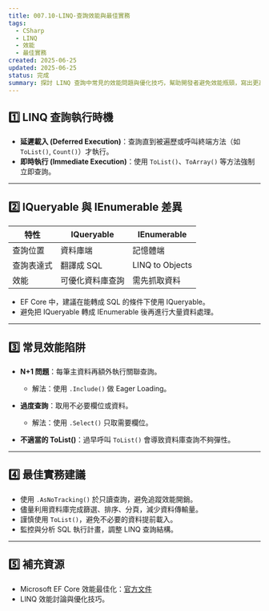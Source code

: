```yaml
---
title: 007.10-LINQ-查詢效能與最佳實務
tags:
  - CSharp
  - LINQ
  - 效能
  - 最佳實務
created: 2025-06-25
updated: 2025-06-25
status: 完成
summary: 探討 LINQ 查詢中常見的效能問題與優化技巧，幫助開發者避免效能瓶頸，寫出更高效且穩定的程式碼。
---
```


## 1️⃣ LINQ 查詢執行時機

- **延遲載入 (Deferred Execution)**：查詢直到被遍歷或呼叫終端方法（如 `ToList()`, `Count()`）才執行。
- **即時執行 (Immediate Execution)**：使用 `ToList()`、`ToArray()` 等方法強制立即查詢。

---

## 2️⃣ IQueryable 與 IEnumerable 差異

|特性|IQueryable|IEnumerable|
|-|-|-|
|查詢位置|資料庫端|記憶體端|
|查詢表達式|翻譯成 SQL|LINQ to Objects|
|效能|可優化資料庫查詢|需先抓取資料|

- EF Core 中，建議在能轉成 SQL 的條件下使用 IQueryable。
- 避免把 IQueryable 轉成 IEnumerable 後再進行大量資料處理。

---

## 3️⃣ 常見效能陷阱

- **N+1 問題**：每筆主資料再額外執行關聯查詢。
  - 解法：使用 `.Include()` 做 Eager Loading。

- **過度查詢**：取用不必要欄位或資料。
  - 解法：使用 `.Select()` 只取需要欄位。

- **不適當的 ToList()**：過早呼叫 `ToList()` 會導致資料庫查詢不夠彈性。

---

## 4️⃣ 最佳實務建議

- 使用 `.AsNoTracking()` 於只讀查詢，避免追蹤效能開銷。
- 儘量利用資料庫完成篩選、排序、分頁，減少資料傳輸量。
- 謹慎使用 `ToList()`，避免不必要的資料提前載入。
- 監控與分析 SQL 執行計畫，調整 LINQ 查詢結構。

---

## 5️⃣ 補充資源

- Microsoft EF Core 效能最佳化：[官方文件](https://learn.microsoft.com/en-us/ef/core/performance/)
- LINQ 效能討論與優化技巧。